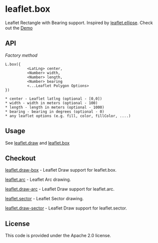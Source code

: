 # leaflet.box
Leaflet Rectangle with Bearing support. Inspired by [leaflet.ellipse](https://github.com/jdfergason/Leaflet.Ellipse). Check out the [Demo](https://jjwtay.github.io/Leaflet.draw-box/)

## API

*Factory method*

    L.box({
              <LatLng> center,
              <Number> width,
              <Number> length,
              <Number> bearing
              <...Leaflet Polygon Options>
    })

    * center - Leaflet latlng (optional - [0,0])
    * width - width in meters (optional - 100)
    * length - length in meters (optional - 1000)
    * bearing - bearing in degrees (optional - 0)
    * any leaflet options (e.g. fill, color, fillColor, ....)

## Usage

See [leaflet.draw](https://github.com/Leaflet/Leaflet.draw#using) and [leaflet.box](https://github.com/jjwtay/leaflet.box)

## Checkout

[leaflet.draw-box](https://github.com/jjwtay/Leaflet.draw-box) - Leaflet Draw support for leaflet.box.

[leaflet.arc](https://github.com/jjwtay/leaflet.arc) - Leaflet Arc drawing.

[leaflet.draw-arc](https://github.com/jjwtay/leaflet.draw-arc) - Leaflet Draw support for leaflet.arc.

[leaflet.sector](https://github.com/jjwtay/leaflet.sector) - Leaflet Sector drawing.

[leaflet.draw-sector](https://github.com/jjwtay/leaflet.draw-sector) - Leaflet Draw support for leaflet.sector.


## License

This code is provided under the Apache 2.0 license.
